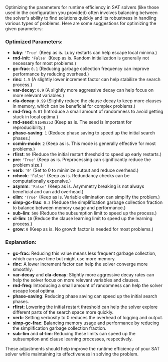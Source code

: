 Optimizing the parameters for runtime efficiency in SAT solvers (like those used in the configuration you provided) often involves balancing between the solver's ability to find solutions quickly and its robustness in handling various types of problems. Here are some suggestions for optimizing the given parameters:

### Optimized Parameters:
- **luby**: `'True'` (Keep as is. Luby restarts can help escape local minima.)
- **rnd-init**: `'False'` (Keep as is. Random initialization is generally not necessary for most problems.)
- **gc-frac**: `0.1` (Reducing garbage collection frequency can improve performance by reducing overhead.)
- **rinc**: `1.5` (A slightly lower increment factor can help stabilize the search process.)
- **var-decay**: `0.9` (A slightly more aggressive decay can help focus on more relevant variables.)
- **cla-decay**: `0.99` (Slightly reduce the clause decay to keep more clauses in memory, which can be beneficial for complex problems.)
- **rnd-freq**: `0.01` (Introduce a small amount of randomness to avoid getting stuck in local optima.)
- **rnd-seed**: `91648253` (Keep as is. The seed is important for reproducibility.)
- **phase-saving**: `1` (Reduce phase saving to speed up the initial search phases.)
- **ccmin-mode**: `2` (Keep as is. This mode is generally effective for most problems.)
- **rfirst**: `50` (Reduce the initial restart threshold to speed up early restarts.)
- **pre**: `'True'` (Keep as is. Preprocessing can significantly reduce the problem size.)
- **verb**: `'0'` (Set to 0 to minimize output and reduce overhead.)
- **rcheck**: `'False'` (Keep as is. Redundancy checks can be computationally expensive.)
- **asymm**: `'False'` (Keep as is. Asymmetry breaking is not always beneficial and can add overhead.)
- **elim**: `'True'` (Keep as is. Variable elimination can simplify the problem.)
- **simp-gc-frac**: `0.3` (Reduce the simplification garbage collection fraction to balance between memory usage and performance.)
- **sub-lim**: `500` (Reduce the subsumption limit to speed up the process.)
- **cl-lim**: `10` (Reduce the clause learning limit to speed up the learning process.)
- **grow**: `0` (Keep as is. No growth factor is needed for most problems.)

### Explanation:
- **gc-frac**: Reducing this value means less frequent garbage collection, which can save time but might use more memory.
- **rinc**: A lower increment factor can help the solver converge more smoothly.
- **var-decay** and **cla-decay**: Slightly more aggressive decay rates can help the solver focus on more relevant variables and clauses.
- **rnd-freq**: Introducing a small amount of randomness can help the solver escape local optima.
- **phase-saving**: Reducing phase saving can speed up the initial search phases.
- **rfirst**: Lowering the initial restart threshold can help the solver explore different parts of the search space more quickly.
- **verb**: Setting verbosity to 0 reduces the overhead of logging and output.
- **simp-gc-frac**: Balancing memory usage and performance by reducing the simplification garbage collection fraction.
- **sub-lim** and **cl-lim**: Reducing these limits can speed up the subsumption and clause learning processes, respectively.

These adjustments should help improve the runtime efficiency of your SAT solver while maintaining its effectiveness in solving the problem.